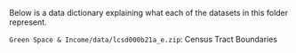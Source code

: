 Below is a data dictionary explaining what each of the datasets in this folder represent.

`Green Space & Income/data/lcsd000b21a_e.zip`: Census Tract Boundaries
